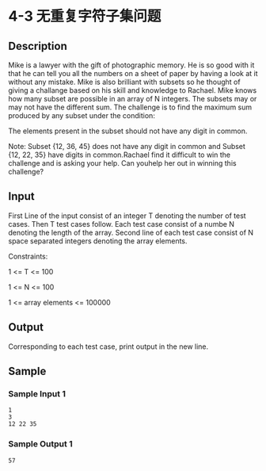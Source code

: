 # 4-3 无重复字符子集问题

## Description

Mike is a lawyer with the gift of photographic memory. He is so good with it that he can tell you all the numbers on a sheet of paper by having a look at it without any mistake. Mike is also brilliant with subsets so he thought of giving a challange based on his skill and knowledge to Rachael. Mike knows how many subset are possible in an array of N integers. The subsets may or may not have the different sum. The challenge is to find the maximum sum produced by any subset under the condition:

The elements present in the subset should not have any digit in common.

Note: Subset {12, 36, 45} does not have any digit in common and Subset {12, 22, 35} have digits in common.Rachael find it difficult to win the challenge and is asking your help. Can youhelp her out in winning this challenge?

## Input

First Line of the input consist of an integer T denoting the number of test cases. Then T test cases follow. Each test case consist of a numbe N denoting the length of the array. Second line of each test case consist of N space separated integers denoting the array elements.

Constraints:

1 <= T <= 100

1 <= N <= 100

1 <= array elements <= 100000

## Output

Corresponding to each test case, print output in the new line.

## Sample

### Sample Input 1

~~~
1
3
12 22 35
~~~

### Sample Output 1

~~~
57
~~~

